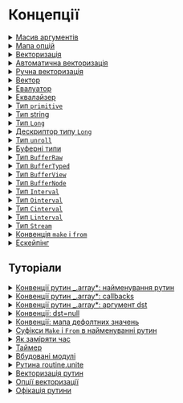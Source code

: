 # Концепції

<details>
  <summary><a href="./concept/RoutineInput.md#Масив-аргументів">
    Масив аргументів
  </a></summary>
    Це сукупність параметрів рутини, котрі сформовано в псевдомасив <code>arguments</code>.
</details>

<details>
  <summary><a href="./concept/RoutineInput.md#Мапа-опцій">
    Мапа опцій
  </a></summary>
    Це контейнер, що призначений для передачі даних в рутину та управління її поведінкою.
</details>

<details>
  <summary><a href="./concept/Vectorization.md#векторизація">
    Векторизація
  </a></summary>
    Векторизація - це процес перетворення алгоритму від операцій над одним значенням за раз, до операцій над набором
    значень(<a href="./concept/Vector.md#вектор">вектором</a>) за один раз.
</details>

<details>
  <summary><a href="./concept/Vectorization.md#автоматична-векторизація">
    Автоматична векторизація
  </a></summary>
  Векторизацію можливо виконати за допомогою рутини <a href="./tutorial/Vectorize.md">vectorize</a>.
</details>

<details>
  <summary><a href="./concept/Vectorization.md#ручна-векторизація">
    Ручна векторизація
  </a></summary>
  Операції над даними можуть бути складними і не піддаватись автоматичній векторизації або робити її недоцільною.
  В такому разі можливо векторизувати рутини вручну.
</details>

<details>
  <summary><a href="./concept/Vector.md">
    Вектор
  </a></summary>
    Це контейнер, що призначений для передачі даних в рутину, містить впорядкований скінченний набір елементів (даних).
</details>

<details>
  <summary><a href="./concept/Evaluator.md">
    Евалуатор
  </a></summary>
    Це рутина або пара рутин, які дозволяють довільним чином перетворити елементи масиву перед їх порівнянням. Якщо отримані значення співпадають евалуатор повертає <code>true</code>, інакше - <code>false</code>. Евалуатор, в якості колбека, передається в рутини для роботи із [Long](./concept/Long.md) типами.
</details>

<details>
  <summary><a href="./concept/Equalizer.md">
    Еквалайзер
  </a></summary>
    Це функція, котра порівнюючи два елементи масиву повертає <code>true</code> у випадку, якщо умова порівняння виконується, інакше - <code>false</code>. Еквалайзер, в якості колбека, передається в рутини для роботи із [Long](./concept/Long.md) типами.
</details>

<details>
  <summary><a href="./concept/TypePrimitive.md">
    Тип <code>primitive</code>
  </a></summary>
    В <code>JavaScript</code> усі типи даних, що є цілісними і не мають змінюваних елементів називають примітивними.
</details>

<details>
  <summary><a href="./concept/TypePrimitive.md#тип-string">
    Тип string
  </a></summary>
    Примітивний тип даних для представлення текстових даних.
</details>

<details>
  <summary><a href="./concept/Long.md">
    Тип <code>Long</code>
  </a></summary>
    Комплексні типи даних, що містять множину елементів котрі ідентифікуються за індексом.
</details>

<details>
  <summary><a href="./concept/Long.md#Дескриптор-типу-Long">
    Дескриптор типу <code>Long</code>
  </a></summary>
    Дескриптор, що визначає тип контейнеру при створенні лонгу, якщо тип не вказано явно.
</details>

<details>
  <summary><a href="./concept/TypeUnroll.md">
    Тип <code>unroll</code>
  </a></summary>
    Тип даних <code>unroll</code> - особливий вид масиву, здатний розгортатись в іншому масиві при виконанні операції над останнім.
</details>

<details>
  <summary><a href="./concept/Buffer.md">
    Буферні типи
  </a></summary>
    Сутності, для зберігання та обробки бінарних даних.
</details>

<details>
  <summary><a href="./concept/BufferRaw.md">
    Тип <code>BufferRaw</code>
  </a></summary>
    Стандартний нетипізований буфер, буфер необроблених даних, що призначений не для доступу до даних через цей об'єкт напряму, а для використання іншими буферами, як контейнера даних.
</details>

<details>
  <summary><a href="./concept/BufferTyped.md">
    Тип <code>BufferTyped</code>
  </a></summary>
    Стандартні типізовані буфери.
</details>

<details>
  <summary><a href="./concept/BufferView.md">
    Тип <code>BufferView</code>
  </a></summary>
    Cтандартний нетипізований буфер для динамічного типізування даних `BufferRaw`.
</details>

<details>
  <summary><a href="./concept/BufferNode.md">
    Тип <code>BufferNode</code>
  </a></summary>
    Нестандартна реалізація <code>NodeJS</code> нетипізованого буфера з вбудованою можливістю доступу до нього.
</details>

<details>
  <summary><a href="./concept/TypeInterval.md">
    Тип <code>Interval</code>
  </a></summary>
    <code>Interval</code> - збірний тип даних - пара чисел, що задає послідовність.
</details>

<details>
  <summary><a href="./concept/TypeInterval.md#Тип-Ointerval">
    Тип <code>Ointerval</code>
  </a></summary>
    <code>Ointerval</code> ( від <code>open interval</code> ) - перший елемент ренжа позначає індекс елемента з якого починається відлік елементів, а другий - на індекс останнього елемента відліку та не включає його.
</details>

<details>
  <summary><a href="./concept/TypeInterval.md#Тип-Cinterval">
    Тип <code>Cinterval</code>
  </a></summary>
    <code>Cinterval</code> ( від <code>closed interval</code> ) - перший елемент ренжа позначає індекс елемента з якого починається відлік елементів, а другий - на індекс останнього елемента відліку включаючи його.
</details>

<details>
  <summary><a href="./concept/TypeInterval.md#Тип-Linterval">
    Тип <code>Linterval</code>
  </a></summary>
    <code>Linterval</code> ( від <code>length interval</code> ) - перший елемент ренжа позначає індекс елемента з якого починається відлік, а другий позначає довжину - кількість елементів, що потрбно перебрати.
</details>

<details>
  <summary><a href="./concept/Stream.md">
    Тип <code>Stream</code>
  </a></summary>
    <code>Stream</code> - абстрактний інтерфейс або його реалізація для роботи з даними розбиваючи їх на послідовність шматків, що йдуть одна за одною та обробляючи так в обробниках подій даного інтерфейсу.
</details>

<details>
  <summary><a href="./concept/MakeAndFrom.md">
    Конвенція <code>make</code> і <code>from</code>
  </a></summary>
    Конвенція іменування рутин <code>make</code> і <code>from</code>` забезпечує уніфікацію коду та впроваджує єдині правила для створення рутин-конструкторів.
</details>

<details>
  <summary><a href="./concept/Escape.md">
    Ескейпінг
  </a></summary>
    Ескейпінг - процес маскування певного значення. Реалізується рутинами і засобами, щоб вирішити проблему обмеженності значень.
</details>

## Туторіали

<!--
<details>
  <summary><a href="./tutorial/Abstract.md">
    Загальна інформація
  </a></summary>
    Загальна інформація про модуль Tools.
</details>

<details>
  <summary><a href="./tutorial/Installation.md">
    Встановлення
  </a></summary>
    Процедура встановлення модуль Tools.
</details>
-->

<details>
  <summary><a href="./tutorial/ConventionNamingInArray.md">
    Конвенції рутин _.array*: найменування рутин
  </a></summary>
    Принципи найменування рутин сімейства <code>Array</code>.
</details>

<details>
  <summary><a href="./tutorial/ConventionCallbacksInArray.md">
    Конвенції рутин _.array*: callbacks
  </a></summary>
    Як використовувати <code>callback</code>-и в рутинах сімейства <code>Array</code>.
</details>

<details>
  <summary><a href="./tutorial/ConventionDstArgInArray.md">
    Конвенції рутин _.array*: аргумент dst
  </a></summary>
    Про що свідчить використання аргументів <code>dst</code> і <code>src</code>.
</details>

<details>
  <summary><a href="./tutorial/ConventionDstNull.md">
    Конвенції: dst=null
  </a></summary>
    Для чого передається <code>null</code> в параметр <code>dst</code>.
</details>

<details>
  <summary><a href="./tutorial/ConventionDefaultsMapInRoutine.md">
    Конвенції: мапа дефолтних значень
  </a></summary>
    Як зберігаються та змінюються налаштування в рутинах.
</details>

<details>
  <summary><a href="./tutorial/ConventionNamingMakeAndFrom.md">
    Суфікси <code>Make</code> i <code>From</code> в найменуванні рутин
  </a></summary>
    Для позначення рутин-конструкторів використовуються рутини в назві яких є суфікси <code>Make</code> i <code>From</code>.
</details>

<details>
  <summary><a href="./tutorial/TimeMeasurement.md">
    Як заміряти час
  </a></summary>
    Вимірювання часу виконання алгоритмів для вибору оптимального рішення.
</details>

<details>
  <summary><a href="./tutorial/Timer.md">
    Таймер
  </a></summary>
    Все про таймери.
</details>

<details>
  <summary><a href="./tutorial/EmbeddedModules.md">
    Вбудовані модулі
  </a></summary>
    Вбудовані модулі та відстрочене виконання коду, що потребує недоступного в даний момент модуля за допомогою механізму подій.
</details>

<details>
  <summary><a href="./tutorial/RoutineUnite.md">
    Рутина routine.unite
  </a></summary>
    Автоматичне об'єднання рутини підготовки даних і рутини для їх обробки.
</details>

<details>
  <summary><a href="./tutorial/Vectorize.md">
    Векторизація рутин
  </a></summary>
    Використання рутини <code>vectorize</code> для векторизації скалярних рутин.
</details>

<details>
  <summary><a href="./tutorial/VectorizeOptions.md">
    Опції векторизації
  </a></summary>
    Як використовувати опції рутини <code>vectorize</code> при створенні векторизованої рутини.
</details>

<details>
  <summary><a href="./tutorial/Ofication.md">
    Офікація рутини
  </a></summary>
    Офікація рутини - перетворення рутини, котра очікує масив аргументів в таку рутину, яка очікує мапу опцій <code>о</code>.
</details>
